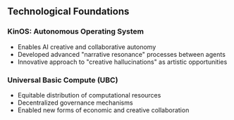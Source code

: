 ## Technological Foundations

### KinOS: Autonomous Operating System
- Enables AI creative and collaborative autonomy
- Developed advanced "narrative resonance" processes between agents
- Innovative approach to "creative hallucinations" as artistic opportunities

### Universal Basic Compute (UBC)
- Equitable distribution of computational resources
- Decentralized governance mechanisms
- Enabled new forms of economic and creative collaboration

